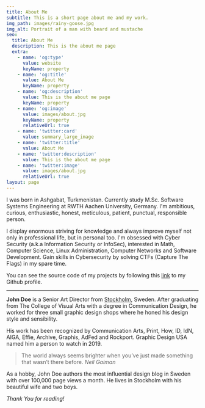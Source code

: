 ```yaml
---
title: About Me
subtitle: This is a short page about me and my work.
img_path: images/rainy-goose.jpg
img_alt: Portrait of a man with beard and mustache
seo:
  title: About Me
  description: This is the about me page
  extra:
    - name: 'og:type'
      value: website
      keyName: property
    - name: 'og:title'
      value: About Me
      keyName: property
    - name: 'og:description'
      value: This is the about me page
      keyName: property
    - name: 'og:image'
      value: images/about.jpg
      keyName: property
      relativeUrl: true
    - name: 'twitter:card'
      value: summary_large_image
    - name: 'twitter:title'
      value: About Me
    - name: 'twitter:description'
      value: This is the about me page
    - name: 'twitter:image'
      value: images/about.jpg
      relativeUrl: true
layout: page
---
```

I was born in Ashgabat, Turkmenistan. Currently study M.Sc. Software Systems Engineering at RWTH Aachen University, Germany. I'm ambitious, curious, enthusiastic, honest, meticulous, patient, punctual, responsible person.

I display enormous striving for knowledge and always improve myself not only in professional life, but in personal too. I'm obsessed with Cyber Security (a.k.a Information Security or InfoSec), interested in Math, Computer Science, Linux Administration, Computer Networks and Software Development. Gain skills in Cybersecurity by solving CTFs (Capture The Flags) in my spare time.

You can see the source code of my projects by following this [link](https://github.com/myrataltyyev?tab=repositories) to my Github profile.

****

**John Doe** is a Senior Art Director from [Stockholm](https://en.wikipedia.org/wiki/Stockholm), Sweden. After graduating from The College of Visual Arts with a degree in Communication Design, he worked for three small graphic design shops where he honed his design style and sensibility.

His work has been recognized by Communication Arts, Print, How, ID, IdN, AIGA, Effie, Archive, Graphis, AdFed and Rockport. Graphic Design USA named him a person to watch in 2019.

> The world always seems brighter when you’ve just made something that wasn’t there before. <cite>Neil Gaiman</cite>

As a hobby, John Doe authors the most influential design blog in Sweden with over 100,000 page views a month. He lives in Stockholm with his beautiful wife and two boys.

*Thank You for reading!*
